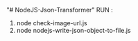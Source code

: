 "# NodeJS-Json-Transformer"
RUN :
1. node check-image-url.js
2. node nodejs-write-json-object-to-file.js

